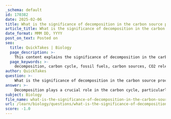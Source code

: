 ```yaml
---
_schema: default
id: 170382
date: 2025-02-06
title: What is the significance of decomposition in the carbon source process, particularly in relation to fossil fuels?
article_title: What is the significance of decomposition in the carbon source process, particularly in relation to fossil fuels?
date_format: MMM DD, YYYY
post_on_text: Posted on
seo:
  title: QuickTakes | Biology
  page_description: >-
    This content explains the significance of decomposition in the carbon cycle, detailing its roles in releasing carbon, recycling nutrients, forming fossil fuels, and impacting carbon sinks.
  page_keywords: >-
    decomposition, carbon cycle, fossil fuels, carbon sources, CO2 release, nutrient recycling, organic matter, carbon sinks, climate change, photosynthesis, carbon sequestering
author: QuickTakes
question: >-
    What is the significance of decomposition in the carbon source process, particularly in relation to fossil fuels?
answer: >-
    Decomposition plays a crucial role in the carbon cycle, particularly in the context of carbon sources and the formation of fossil fuels. Here’s a detailed explanation of its significance:\n\n### Role of Decomposition in the Carbon Cycle\n\n1. **Release of Carbon**: Decomposition is the process by which dead organic matter, including plants and animals, is broken down by decomposers such as bacteria, fungi, and other microorganisms. During this process, carbon stored in the biomass is released back into the environment in the form of carbon dioxide (CO2) and methane (CH4). This release contributes to the atmospheric carbon pool, which is essential for maintaining the balance of the carbon cycle.\n\n2. **Nutrient Recycling**: Decomposition not only releases carbon but also recycles nutrients, making them available for uptake by new plant growth. This process supports the growth of new biomass, which in turn absorbs CO2 from the atmosphere through photosynthesis, creating a continuous cycle of carbon exchange.\n\n3. **Formation of Fossil Fuels**: Over geological timescales, the remains of decomposed organic matter can become buried under layers of sediment. Under high pressure and temperature conditions, this organic material can transform into fossil fuels such as coal, oil, and natural gas. These fossil fuels are significant carbon sources when burned for energy, releasing stored carbon back into the atmosphere as CO2. This process is a major contributor to anthropogenic climate change, as the combustion of fossil fuels increases atmospheric carbon levels.\n\n4. **Impact on Carbon Sinks**: Healthy decomposition processes contribute to the functioning of carbon sinks, such as forests and soils. When decomposition is efficient, it supports the growth of vegetation, which acts as a carbon sink by absorbing CO2 during photosynthesis. Conversely, if decomposition is disrupted (e.g., through deforestation or soil degradation), the ability of these ecosystems to sequester carbon diminishes, leading to increased atmospheric CO2 levels.\n\n### Conclusion\n\nIn summary, decomposition is a vital process in the carbon cycle that facilitates the recycling of carbon and nutrients, supports new life, and contributes to the formation of fossil fuels. Its significance is underscored by the dual role it plays in both releasing carbon into the atmosphere and supporting carbon sinks, highlighting the interconnectedness of biological and geological processes in regulating Earth's carbon balance.
subject: Biology
file_name: what-is-the-significance-of-decomposition-in-the-carbon-source-process-particularly-in-relation-to-fossil-fuels.md
url: /learn/biology/questions/what-is-the-significance-of-decomposition-in-the-carbon-source-process-particularly-in-relation-to-fossil-fuels
score: -1.0
---
```


&nbsp;